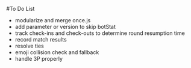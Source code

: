 #To Do List
- modularize and merge once.js
- add parameter or version to skip botStat
- track check-ins and check-outs to determine round resumption time
- record match results
- resolve ties
- emoji collision check and fallback
- handle 3P properly